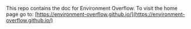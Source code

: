This repo contains the doc for Environment Overflow. To visit the home page go to: [https://environment-overflow.github.io/](https://environment-overflow.github.io/)
